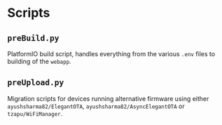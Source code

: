 # Scripts

## `preBuild.py`

PlatformIO build script, handles everything from the various `.env` files to building of the `webapp`.

## `preUpload.py`

Migration scripts for devices running alternative firmware using either `ayushsharma82/ElegantOTA`, `ayushsharma82/AsyncElegantOTA` or `tzapu/WiFiManager`.

